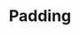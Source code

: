 ---
title: Padding
description: Defines the inner spacing of an element, adjusting space between content and its border.
icon: border-inner
---